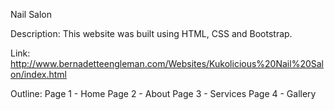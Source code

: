 Nail Salon

Description: This website was built using HTML, CSS and Bootstrap.

Link: http://www.bernadetteengleman.com/Websites/Kukolicious%20Nail%20Salon/index.html

Outline:
Page 1 - Home
Page 2 - About
Page 3 - Services
Page 4 - Gallery

